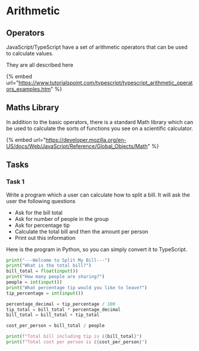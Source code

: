 # Arithmetic

## Operators

JavaScript/TypeScript have a set of arithmetic operators that can be used to calculate values.

They are all described here

{% embed url="https://www.tutorialspoint.com/typescript/typescript_arithmetic_operators_examples.htm" %}

## Maths Library

In addition to the basic operators, there is a standard Math library which can be used to calculate the sorts of functions you see on a scientific calculator.

{% embed url="https://developer.mozilla.org/en-US/docs/Web/JavaScript/Reference/Global_Objects/Math" %}

## Tasks

### Task 1

Write a program which a user can calculate how to split a bill. It will ask the user the following questions

* Ask for the bill total
* Ask for number of people in the group
* Ask for percentage tip
* Calculate the total bill and then the amount per person
* Print out this information

Here is the program in Python, so you can simply convert it to TypeScript.

```python
print("---Welcome to Split My Bill---")
print("What is the total bill?")
bill_total = float(input())
print("How many people are sharing?")
people = int(input())
print("What percentage tip would you like to leave?")
tip_percentage = int(input())

percentage_decimal = tip_percentage / 100
tip_total = bill_total * percentage_decimal
bill_total = bill_total + tip_total

cost_per_person = bill_total / people

print(f"Total bill including tip is £{bill_total}")
print(f"Total cost per person is £{cost_per_person}")

```
